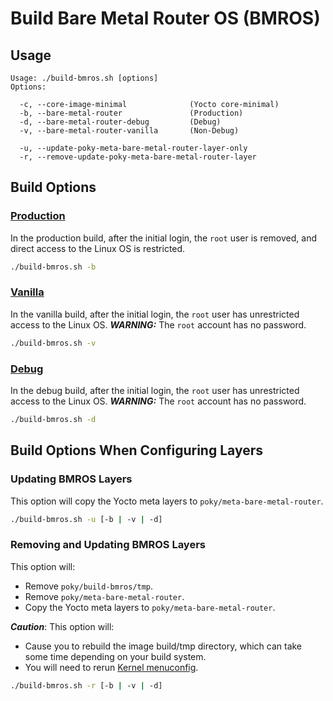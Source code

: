 # Build Bare Metal Router OS (BMROS)

## Usage

```shell
Usage: ./build-bmros.sh [options]
Options:

  -c, --core-image-minimal              (Yocto core-minimal)
  -b, --bare-metal-router               (Production)
  -d, --bare-metal-router-debug         (Debug)
  -v, --bare-metal-router-vanilla       (Non-Debug)

  -u, --update-poky-meta-bare-metal-router-layer-only
  -r, --remove-update-poky-meta-bare-metal-router-layer
```

## Build Options

### [Production](../../yocto-meta-layers/meta-bare-metal-router/recipes-core/images/bare-metal-router.bb)

In the production build, after the initial login, the `root` user is removed, and direct access to the Linux OS is restricted.

```bash
./build-bmros.sh -b
```

### [Vanilla](../../yocto-meta-layers/meta-bare-metal-router/recipes-core/images/bare-metal-router-vanilla.bb)

In the vanilla build, after the initial login, the `root` user has unrestricted access to the Linux OS. 
***WARNING:*** The `root` account has no password.

```bash
./build-bmros.sh -v
```

### [Debug](../../yocto-meta-layers/meta-bare-metal-router/recipes-core/images/bare-metal-router-debug.bb)

In the debug build, after the initial login, the `root` user has unrestricted access to the Linux OS. 
***WARNING:*** The `root` account has no password.

```bash
./build-bmros.sh -d
```

## Build Options When Configuring Layers

### Updating BMROS Layers

This option will copy the Yocto meta layers to `poky/meta-bare-metal-router`.

```bash
./build-bmros.sh -u [-b | -v | -d] 
```

### Removing and Updating BMROS Layers

This option will:

- Remove `poky/build-bmros/tmp`.
- Remove `poky/meta-bare-metal-router`.
- Copy the Yocto meta layers to `poky/meta-bare-metal-router`.

***Caution***: This option will:

- Cause you to rebuild the image build/tmp directory, which can take some time depending on your build system.
- You will need to rerun [Kernel menuconfig](kernel.md).

```bash
./build-bmros.sh -r [-b | -v | -d] 
```
